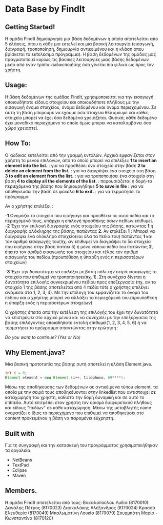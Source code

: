 # Data Base by FindIt

## Getting Started!
Η ομάδα FindIt δημιούργησε μια βάση δεδομένων η οποία αποτελείται απο 5 κλάσεις, όπου η κάθε μια εκτελεί και μια βασική λειτουργία (εισαγωγή, διαγραφή, τροποποίηση, δημιουργία αντικειμένου και η κλάση όπου βρίσκεται το εκτελέσιμο πρόγραμμα). Η βάση δεδομένων της ομάδας μας πραγματοποιεί κυρίως τις βασικες λειτουργίες μιας βάσης δεδομένων μέσα από έναν τρόπο κωδικοποιήσης όσο γίνεται πιο φιλικό ως προς τον χρήστη. 

## Usage:
Η βάση δεδομένων της ομάδας FindIt, χρησιμοποιείται για την εισαγωγή οποιουδήποτε είδους στοιχείου και οποιουδήποτε πλήθους με την εισαγωγή όνομα στοιχείου, όνομα δεδομένου και όνομα περιεχομένου. Σε αυτή τη βάση μπορούμε να έχουμε όσα στοιχεία θέλομουμε και κάθες στοιχείο μπορεί να έχει όσα δεδομένα χρειάζεται. Φυσικά, κάθε δεδομένο έχει μοναδικό περιεχόμενο το οποίο όμως μπορει να καταλαμβάνει όσο χώρο χρειαστεί.

## How To:
Ο κώδικας εκτελείται από την γραμμή εντολών. Αρχικά εμφανίζεται στον χρήστη το μενού επιλογών, από το οποίο μπορεί να επιλέξει:
**1 to insert an element into the list.** : για να προσθέσει ένα στοιχείο στην βάση
**2 to delete an element from the list.** : για να διαγράψει ένα στοιχείο στη βάση 
**3 to edit an element from the list.** : για να τροποποιήσει ένα στοιχείο στη βάση
**4 to display all the elements of the list.** : παρουσιάζεται η δομή-τα περιεχόμενα της βάσης που δημιουργήθηκε
**5 to save in file** : για να αποθηκεύσει την βάση σε φάκελο
**6 to exit.** : για να τερματήσει το πρόγραμμα 

Αν ο χρήστης επιλέξει :

-**1**
Ονομάζει το στοιχείο που εισήγαγε και προσθέτει σε αυτό πεδία και το περιεχόμενό τους, υπάρχει η επιλογή προσθήκης όσων πεδίων επιθυμεί.   
-**2**
Έχει την επιλογή διαγραφής ενός στοιχείου της βάσης, πατώντας **1** ή διαγραφής ολόκληρης της βάσης, πατώντας **2**.
Αν επιλέξει **1** :
Μπορεί να διαγράψει ένα ολόκληρο στοιχείο(και όλα τα πεδία του) πατώντας **1** και τον αριθμό εισαγωγής του(πχ. αν επιθυμεί να διαγράψει το 5ο στοιχείο που εισήγαγε στην βάση πατάει 5) ή μόνο κάποιο πεδίο του πατώντας **2**, έπειτα τον αριθμό εισαγωγής του στοιχείου και 
τέλος τον αριθμό εισαγωγής του πεδίου.(προυπόθεση η ύπαρξη ενός η περισσοτέρων στοιχείων)

-**3**
Έχει την δυνατότητα να επιλέξει με βάση πάλι την σειρά εισαγωγής το στοιχείο που επιθυμεί να τροποποιήσει(πχ. 1). Στη συνέχεια 
δίνεται η δυνατότητα επιλογής συγκεκριμένου πεδίου προς επεξεργασία (πχ. αν το στοιχείο 1 της βάσης αποτελείται από 4 πεδία τότε ο χρήστης επιλέγει ανάμεσα στα 1, 2, 3, 4). Με την επιλογή του εμφανίζεται το όνομα του πεδίου και ο χρήστης μπορεί να αλλάξει το περιεχόμενό του.(προυπόθεση η ύπαρξη ενός η περισσοτέρων στοιχείων)

Ο χρήστης έπειτα από την εκτέλεση της επιλογής του έχει την δυνατότητα να επιστρέψει στο αρχικό μενού και να συνεχίσει με την επεξεργασία της βάσης επιλέγοντας οποιαδήποτε εντολή επιθυμεί(1, 2, 3, 4, 5, 6) ή να τερματήσει το πρόγραμμα απαντώντας στην ερώτηση :

  _Do you want to continue? (Yes or No)_

## Why Element.java?
Μια βασική προτοτυπία της βάσης αυτή αποτελεί η κλάση Element.java. 
```java
int i = 0;
Element element = new Element (i++, tilephono, 69****);
```
Μέσω της αποθήκευσης των δεδομένων σε αντικέιμενα τύπου element, τα οποία με την σειρά τους αποθηκέυονται στην linkedlist που αντιστοιχεί σε καταχώρηση του χρήστη, καθιστά την δομή δυναμική και σε αυτό το επίπεδο. Αυτό επιτρέπει στον χρήστη τον ορισμό διαφορετικού πλήθους και είδους "πεδίων" σε κάθε καταχώρηση. Μέσω της μεταβλητής name ονοματίζει ο ίδιος το περιεχόμενο που επιθυμεί να αποθηκεύσει στο content προκειμένου η βάση να παραμένει εύχρηστη. 

## Built with
Για τη συγγραφή και την κατασκευή του προγράμματος χρησιμοποιήθηκαν τα εργαλεία:
- NetBeans
- TextPad
- Eclipse
- Maven

## Members.
Η ομάδα FindIt αποτελείται από τους: 
Βακαλοπούλου Λυδία (8170010) 
Δανάλης Πέτρος (8170023) 
Δασκαλάκης Αλέξανδρος (8170024) 
Κρασσά Ελευθερία (8170049) 
Μπαλωματίνη Λουκία (8170079) 
Σουρμπάτη Μαρία - Κωνσταντίνα (8170120)
